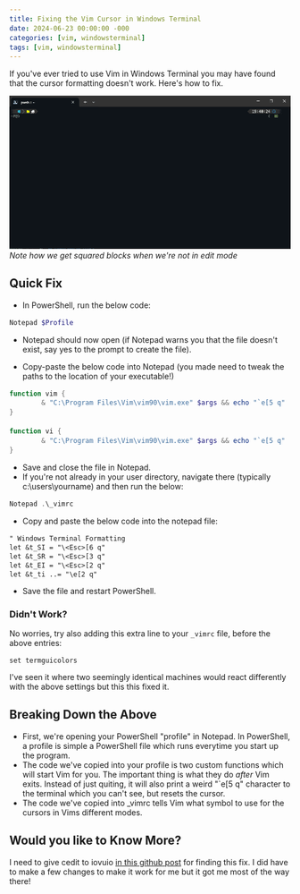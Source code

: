 ```yaml
---
title: Fixing the Vim Cursor in Windows Terminal
date: 2024-06-23 00:00:00 -000
categories: [vim, windowsterminal]
tags: [vim, windowsterminal]
---
```


If you've ever tried to use Vim in Windows Terminal you may have found that the cursor formatting doesn't work. Here's how to fix.

![Vim Cursor Example](assets/img/BlogPosts/VimInTerminal.gif)
*Note how we get squared blocks when we're not in edit mode*

## Quick Fix
- In PowerShell, run the below code:
```powershell
Notepad $Profile 
```
- Notepad should now open (if Notepad warns you that the file doesn't exist, say yes to the prompt to create the file).

- Copy-paste the below code into Notepad (you made need to tweak the paths to the location of your executable!)
```powershell
function vim {
        & "C:\Program Files\Vim\vim90\vim.exe" $args && echo "`e[5 q"
}

function vi {
        & "C:\Program Files\Vim\vim90\vim.exe" $args && echo "`e[5 q"
}
```

- Save and close the file in Notepad.
- If you're not already in your user directory, navigate there (typically c:\users\yourname) and then run the below:
```powershell
Notepad .\_vimrc
```
- Copy and paste the below code into the notepad file:
```
" Windows Terminal Formatting
let &t_SI = "\<Esc>[6 q"
let &t_SR = "\<Esc>[3 q"
let &t_EI = "\<Esc>[2 q"
let &t_ti ..= "\e[2 q"
```
- Save the file and restart PowerShell.

### Didn't Work?
No worries, try also adding this extra line to your `_vimrc` file, before the above entries:
```
set termguicolors
```
I've seen it where two seemingly identical machines would react differently with the above settings but this this fixed it.

## Breaking Down the Above
- First, we're opening your PowerShell "profile" in Notepad. In PowerShell, a profile is simple a PowerShell file which runs everytime you start up the program.
- The code we've copied into your profile is two custom functions which will start Vim for you. The important thing is what they do *after* Vim exits. Instead of just quiting, it will also print a weird "`e[5 q" character to the terminal which you can't see, but resets the cursor. 
- The code we've copied into _vimrc tells Vim what symbol to use for the cursors in Vims different modes.

## Would you like to Know More?
I need to give cedit to iovuio [in this github post](https://github.com/microsoft/terminal/issues/4335) for finding this fix. I did have to make a few changes to make it work for me but it got me most of the way there!